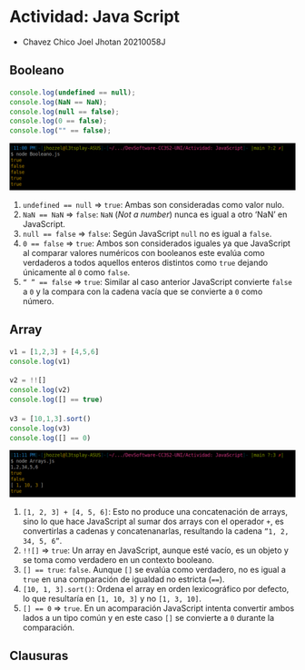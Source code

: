 # Actividad: Java Script
- Chavez Chico Joel Jhotan 20210058J

## Booleano
```js
console.log(undefined == null);
console.log(NaN == NaN);
console.log(null == false);
console.log(0 == false);
console.log("" == false);
```
![](img/1.png)

1. `undefined == null` => `true`: Ambas son consideradas como valor nulo.
2. `NaN == NaN` => `false`: `NaN` (*Not a number*) nunca es igual a otro ‘NaN’ en JavaScript.
3. `null == false` => `false`: Según JavaScript `null` no es igual a `false`.
4. `0 == false` => `true`: Ambos son considerados iguales ya que JavaScript al comparar valores numéricos con booleanos este evalúa como verdaderos a todos aquellos enteros distintos como `true` dejando únicamente al `0` como `false`.
5. `“ ” == false` => `true`: Similar al caso anterior JavaScript convierte `false` a `0` y la compara con la cadena vacía que se convierte a `0` como número.


## Array
```js
v1 = [1,2,3] + [4,5,6]
console.log(v1)

v2 = !![]
console.log(v2)
console.log([] == true)

v3 = [10,1,3].sort()
console.log(v3)
console.log([] == 0)
```

![](img/2.png)


1. `[1, 2, 3] + [4, 5, 6]`: Esto no produce una concatenación de arrays, sino lo que hace JavaScript al sumar dos arrays con el operador `+`, es convertirlas a cadenas y concatenanarlas, resultando la cadena `”1, 2, 34, 5, 6”`.
2. `!![]` => `true`: Un array en JavaScript, aunque esté vacío, es un objeto y se toma como verdadero en un contexto booleano.
3. `[] == true`: `false`. Aunque `[]` se evalúa como verdadero, no es igual a `true` en una comparación de igualdad no estricta (`==`).
4. `[10, 1, 3].sort()`: Ordena el array en orden lexicográfico por defecto, lo que resultaría en `[1, 10, 3]` y no `[1, 3, 10]`.
5. `[] == 0` => `true`. En un acomparación JavaScript intenta convertir ambos lados a un tipo común y en este caso `[]` se convierte a `0` durante la comparación.


## Clausuras
